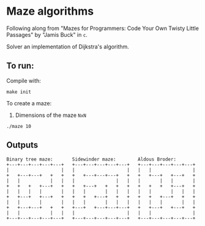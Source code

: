 # Maze algorithms

Following along from "Mazes for Programmers: Code Your Own Twisty Little Passages" by "Jamis Buck" in `c`.

Solver an implementation of Dijkstra's algorithm.

## To run:

Compile with:
```
make init
```

To create a maze:
1. Dimensions of the maze `NxN`
```
./maze 10
```

## Outputs

```
Binary tree maze:       Sidewinder maze:        Aldous Broder:
+---+---+---+---+---+   +---+---+---+---+---+   +---+---+---+---+---+
|                   |   |                   |   |   |               |
+   +---+---+   +   +   +   +---+---+---+   +   +   +---+   +---+   +
|   |           |   |   |               |   |   |       |   |       |
+   +   +   +---+   +   +   +---+   +   +   +   +   +   +   +---+   +
|   |   |   |       |   |   |       |   |   |   |   |       |   |   |
+   +---+   +---+   +   +   +   +---+   +   +   +   +   +---+   +   +
|   |       |       |   |   |       |   |   |   |   |   |       |   |
+   +---+---+   +   +   +---+   +---+---+---+   +   +---+   +---+   +
|   |           |   |   |                   |   |   |               |
+---+---+---+---+---+   +---+---+---+---+---+   +---+---+---+---+---+
```
